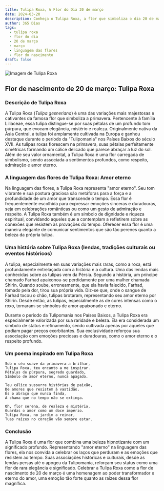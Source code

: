 ```yaml
---
title: Tulipa Roxa, A Flor do Dia 20 de março
date: 2024-03-20
description: Conheça o Tulipa Roxa, a flor que simboliza o dia 20 de março e seu significado 'Amor eterno'. Explore a beleza e o simbolismo desta flor encantadora.
author: 365 Dias
tags:
  - tulipa roxa
  - flor do dia
  - 20 de março
  - março
  - linguagem das flores
  - flor do nascimento
draft: false
---
```


![Imagem de Tulipa Roxa](https://cdn.pixabay.com/photo/2022/05/06/15/20/tulips-7178547_1280.jpg#center)


## Flor de nascimento de 20 de março: Tulipa Roxa

### Descrição de Tulipa Roxa

A Tulipa Roxa (_Tulipa gesneriana_) é uma das variações mais majestosas e cativantes da famosa flor que simboliza a primavera. Pertencente à família Liliaceae, essa tulipa distingue-se por suas pétalas de um profundo tom púrpura, que evocam elegância, mistério e realeza. Originalmente nativa da Ásia Central, a tulipa foi amplamente cultivada na Europa e ganhou destaque durante o período da "Tulipomania" nos Países Baixos do século XVII. As tulipas roxas florescem na primavera, suas pétalas perfeitamente simétricas formando um cálice delicado que parece abraçar a luz do sol. Além de seu valor ornamental, a Tulipa Roxa é uma flor carregada de simbolismo, sendo associada a sentimentos profundos, como respeito, admiração e amor eterno.

### A linguagem das flores de Tulipa Roxa: Amor eterno

Na linguagem das flores, a Tulipa Roxa representa "amor eterno". Seu tom vibrante e sua postura graciosa são metáforas para a força e a profundidade de um amor que transcende o tempo. Essa flor é frequentemente escolhida para expressar emoções sinceras e duradouras, seja em celebrações românticas ou como um gesto de admiração e respeito. A Tulipa Roxa também é um símbolo de dignidade e riqueza espiritual, convidando aqueles que a contemplam a refletirem sobre as conexões que resistem às provações do tempo. Oferecer essa flor é uma maneira elegante de comunicar sentimentos que são tão perenes quanto a beleza da própria tulipa.

### Uma história sobre Tulipa Roxa (lendas, tradições culturais ou eventos históricos)

A tulipa, especialmente em suas variações mais raras, como a roxa, está profundamente entrelaçada com a história e a cultura. Uma das lendas mais conhecidas sobre as tulipas vem da Pérsia. Segundo a história, um príncipe chamado Farhad apaixonou-se perdidamente por uma mulher chamada Shirin. Quando soube, erroneamente, que ela havia falecido, Farhad, tomado pela dor, tirou sua própria vida. Diz-se que, onde o sangue de Farhad tocou o chão, tulipas brotaram, representando seu amor eterno por Shirin. Desde então, as tulipas, especialmente as de cores intensas como o roxo, tornaram-se símbolos de amor apaixonado e eterno.

Durante o período da Tulipomania nos Países Baixos, a Tulipa Roxa era especialmente valorizada por sua raridade e beleza. Ela era considerada um símbolo de status e refinamento, sendo cultivada apenas por aqueles que podiam pagar preços exorbitantes. Sua exclusividade reforçou sua associação com emoções preciosas e duradouras, como o amor eterno e o respeito profundo.

### Um poema inspirado em Tulipa Roxa

```
Sob o céu suave da primavera a brilhar,  
Tulipa Roxa, teu encanto a me inspirar.  
Pétalas de púrpura, segredo guardado,  
Símbolo de amor eterno, nunca apagado.  

Teu cálice sussurra histórias de paixão,  
De amores que resistem à vastidão.  
És o abraço que nunca finda,  
A chama que no tempo não se extinga.  

Oh, flor serena, de realeza e mistério,  
Guardas o amor como um doce império.  
Tulipa Roxa, no jardim a reinar,  
Tuas raízes no coração vão sempre estar.
```

### Conclusão

A Tulipa Roxa é uma flor que combina uma beleza hipnotizante com um significado profundo. Representando "amor eterno" na linguagem das flores, ela nos convida a celebrar os laços que perduram e as emoções que resistem ao tempo. Suas associações históricas e culturais, desde as lendas persas até o apogeu da Tulipomania, reforçam seu status como uma flor de rara elegância e significado. Celebrar a Tulipa Roxa como a flor de nascimento de 20 de março é uma homenagem ao poder transformador e eterno do amor, uma emoção tão forte quanto as raízes dessa flor magnífica.